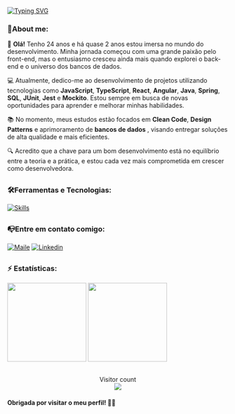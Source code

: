 [![Typing SVG](https://readme-typing-svg.herokuapp.com?font=Playfair+Display&weight=600&size=28&duration=4995&pause=1000&color=A73CCA&background=FF6AE300&center=true&vCenter=true&random=false&width=570&lines=%F0%9F%91%8B+Hello!+Welcome+to+my+Github+profile+%F0%9F%A4%8D)](https://git.io/typing-svg)

###  💬About me:
🌟 **Olá!** Tenho 24 anos e há quase 2 anos estou imersa no mundo do desenvolvimento. Minha jornada começou com uma grande paixão pelo front-end, mas o entusiasmo cresceu ainda mais quando explorei o back-end e o universo dos bancos de dados.

💻 Atualmente, dedico-me ao desenvolvimento de projetos utilizando tecnologias como **JavaScript**, **TypeScript**, **React**, **Angular**, **Java**, **Spring**, **SQL**, **JUnit**, **Jest** e **Mockito**. Estou sempre em busca de novas oportunidades para aprender e melhorar minhas habilidades.

📚 No momento, meus estudos estão focados em **Clean Code**, **Design Patterns** e aprimoramento de **bancos de dados** , visando entregar soluções de alta qualidade e mais eficientes.

🔍 Acredito que a chave para um bom desenvolvimento está no equilíbrio entre a teoria e a prática, e estou cada vez mais comprometida em crescer como desenvolvedora.


##

### 🛠️Ferramentas e Tecnologias:
[![Skills](https://skillicons.dev/icons?i=javascript,typescript,react,nextjs,css,sass,bootstrap,figma,git,tailwind,vite,angular,java,spring,docker,jest,postgres)](https://skillicons.dev)

 ##
 
### 📭Entre em contato comigo:
 [<img alt="Maile" src="https://img.shields.io/badge/mail-FFFFFF?style=for-the-badge&logo=mail&logoColor=black"/>](mailto:daniellymarques0028@gmail.com)
 [<img alt="Linkedin" src="https://img.shields.io/badge/-linkedin-%230077B5?style=for-the-badge&logo=linkedin&logoColor=white"/>](https://www.linkedin.com/in/danny-marques/)


 ##

 ### ⚡ Estatísticas:
<div>
<img loading="lazy" height="180em" src="https://github-readme-stats.vercel.app/api/top-langs/?username=dannycmmarques&layout=compact&langs_count=7&theme=radical"/>
<img loading="lazy" height="180em" src="http://github-readme-streak-stats.herokuapp.com/?user=dannycmmarques&amp;theme=radical">
</div>

##

<p align="center"> 
  Visitor count<br>
  <img src="https://profile-counter.glitch.me/dannycmmarques/count.svg" />
</p>
 
 #### Obrigada por visitar o meu perfil! 🚀✨ 




